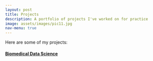 ```yaml
---
layout: post
title: Projects
description: A portfolio of projects I've worked on for practice
image: assets/images/pic11.jpg
nav-menu: true
---
```


Here are some of my projects:

#### [Biomedical Data Science](https://github.com/akashc1/projects/tree/master/data-science#data-science)
